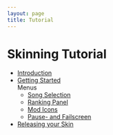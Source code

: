 ```yaml
---
layout: page
title: Tutorial
---
```


# Skinning Tutorial
- [Introduction](./tutorial/introduction.html)
- [Getting Started](./tutorial/getting_started.html)<br>
Menus
    - [Song Selection](./tutorial/song_selection.html)
    - [Ranking Panel](./tutorial/ranking_panel.html)
    - [Mod Icons](./tutorial/mod_icons.html)
    - [Pause- and Failscreen](./tutorial/pause-_and_failscreen.html)
- [Releasing your Skin](./tutorial/releasing.html)